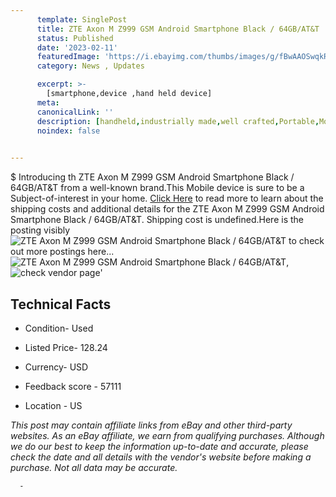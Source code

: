```yaml
---
      template: SinglePost
      title: ZTE Axon M Z999 GSM Android Smartphone Black / 64GB/AT&T
      status: Published
      date: '2023-02-11'
      featuredImage: 'https://i.ebayimg.com/thumbs/images/g/fBwAAOSwqkRj2A8d/s-l225.jpg'
      category: News , Updates

      excerpt: >-
        [smartphone,device ,hand held device]
      meta:
      canonicalLink: ''
      description: [handheld,industrially made,well crafted,Portable,Mobile,Compact,Convenient,Lightweight,Maneuverable,Man-portable,Miniature,Carriable,Hand-held,Light,Holdable,Transportable,Mobile device,Pocket-sized,On-the-go,Wireless,Cordless,Compact size,Convenient size, smartphone,device ,hand held device]
      noindex: false
      

---
```

$
      Introducing th ZTE Axon M Z999 GSM Android Smartphone Black / 64GB/AT&T from a well-known brand.This Mobile device  is sure to be a Subject-of-interest in your home. [Click Here](https://www.ebay.com/itm/394457183045?hash=item5bd77af345%3Ag%3AfBwAAOSwqkRj2A8d&mkevt=1&mkcid=1&mkrid=711-53200-19255-0&campid=%253CePNCampaignId%253E&customid=%253CreferenceId%253E&toolid=10049) to read more to learn about the shipping costs and additional details for the ZTE Axon M Z999 GSM Android Smartphone Black / 64GB/AT&T. Shipping cost is undefined.Here is the posting visibly ![ZTE Axon M Z999 GSM Android Smartphone Black / 64GB/AT&T](https://i.ebayimg.com/thumbs/images/g/fBwAAOSwqkRj2A8d/s-l225.jpg) to check out more postings here... ![ZTE Axon M Z999 GSM Android Smartphone Black / 64GB/AT&T](https://i.ebayimg.com/images/g/fBwAAOSwqkRj2A8d/s-l1600.jpg), ![check vendor page](https://origin-galleryplus.ebayimg.com/ws/web/394457183045_2_0_1/225x225.jpg)'

      

 ## Technical Facts 



     
      

 - Condition- Used 


      

 - Listed Price- 128.24 


      

 - Currency- USD 


      

 - Feedback score - 57111 


      

 - Location - US 


      
      

 *_This post may contain affiliate links from eBay and other third-party websites. As an eBay affiliate, we earn from qualifying purchases. Although we do our best to keep the information up-to-date and accurate, please check the date and all details with the vendor's website before making a purchase. Not all data may be accurate._*




      -
